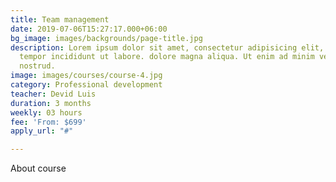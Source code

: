 ```yaml
---
title: Team management
date: 2019-07-06T15:27:17.000+06:00
bg_image: images/backgrounds/page-title.jpg
description: Lorem ipsum dolor sit amet, consectetur adipisicing elit, sed do eiusmod
  tempor incididunt ut labore. dolore magna aliqua. Ut enim ad minim veniam, quis
  nostrud.
image: images/courses/course-4.jpg
category: Professional development
teacher: Devid Luis
duration: 3 months
weekly: 03 hours
fee: 'From: $699'
apply_url: "#"

---
```

About course